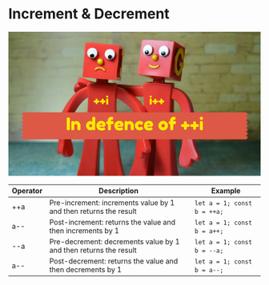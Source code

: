 # Increment & Decrement

[![](../assets/post-vs-pre.png)](https://www.incusdata.co.za/blog/programming/pre-increment-vs-post-increment-operator-in-loops/)

| Operator | Description | Example |
| - | - | - |
| ++a | Pre-increment: increments value by 1 and then returns the result | `let a = 1; const b = ++a;` |
| a-- | Post-increment: returns the value and then increments by 1 | `let a = 1; const b = a++;` |
| --a | Pre-decrement: decrements value by 1 and then returns the result | `let a = 1; const b = --a;` |
| a-- | Post-decrement: returns the value and then decrements by 1 | `let a = 1; const b = a--;` |
